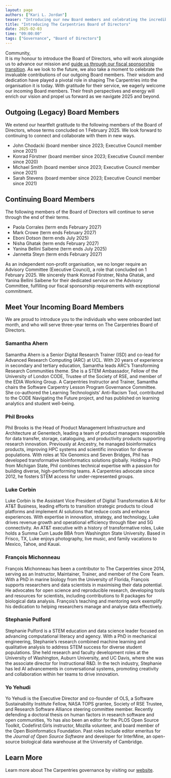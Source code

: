 ```yaml
---
layout: page
authors: ["Kari L. Jordan"]
teaser: "Introducing our new Board members and celebrating the incredible contributions of our outgoing Board members"
title: "Introducing The Carpentries Board of Directors"
date: 2025-02-03
time: "09:00:00"
tags: ["Governance", "Board of Directors"]
---
```


Community,  
It is my honour to introduce the Board of Directors, who will work alongside us to advance our mission and [guide us through our fiscal sponsorship transition](/blog/2025/01/new_year_message_from_exec_team/). As we look to the future, we also take a moment to celebrate the invaluable contributions of our outgoing Board members. Their wisdom and dedication have played a pivotal role in shaping The Carpentries into the organisation it is today. With gratitude for their service, we eagerly welcome our incoming Board members. Their fresh perspectives and energy will enrich our vision and propel us forward as we navigate 2025 and beyond.

## Outgoing (Legacy) Board Members
We extend our heartfelt gratitude to the following members of the Board of Directors, whose terms concluded on 1 February 2025. We look forward to continuing to connect and collaborate with them in new ways.
* John Chodacki (board member since 2023; Executive Council member since 2021)
* Konrad Förstner (board member since 2023; Executive Council member since 2020)
* Michael Smith (board member since 2023; Executive Council member since 2021)
* Sarah Stevens (board member since 2023; Executive Council member since 2021)

## Continuing Board Members
The following members of the Board of Directors will continue to serve through the end of their terms.
* Paola Corrales (term ends February 2027)
* Mark Crowe (term ends February 2027)
* Eboni Dotson (term ends July 2025)
* Nisha Ghatak (term ends February 2027)
* Yanina Bellini Saibene (term ends July 2025)
* Jannetta Steyn (term ends February 2027)

As an independent non-profit organisation, we no longer require an Advisory Committee (Executive Council), a role that concluded on 1 February 2025. We sincerely thank Konrad Förstner, Nisha Ghatak, and Yanina Bellini Saibene for their dedicated service on the Advisory Committee, fulfilling our fiscal sponsorship requirements with exceptional commitment.

## Meet Your Incoming Board Members
We are proud to introduce you to the individuals who were onboarded last month, and who will serve three-year terms on The Carpentries Board of Directors.

### Samantha Ahern
Samantha Ahern is a Senior Digital Research Trainer (ISD) and co-lead for Advanced Research Computing (ARC) at UCL. With 20 years of experience in secondary and tertiary education, Samantha leads ARC’s Transforming Research Communities theme. She is a STEM Ambassador, Fellow of the University of London CODE, Trustee of the Society of RSE, and member of the EDIA Working Group. A Carpentries Instructor and Trainer, Samantha chairs the Software Carpentry Lesson Program Governance Committee. She co-authored the Learning Technologists’ Anti-Racism Tool, contributed to the CODE Navigating the Future project, and has published on learning analytics and student well-being.

### Phil Brooks
Phil Brooks is the Head of Product Management Infrastructure and Architecture at Genentech, leading a team of product managers responsible for data transfer, storage, cataloguing, and productivity products supporting research innovation. Previously at Ancestry, he managed bioinformatics products, improving HPC systems and scientific innovation for diverse populations. With roles at 10x Genomics and Seven Bridges, Phil has developed transformative bioinformatics solutions globally. Holding a PhD from Michigan State, Phil combines technical expertise with a passion for building diverse, high-performing teams. A Carpentries advocate since 2012, he fosters STEM access for under-represented groups.

### Luke Corbin
Luke Corbin is the Assistant Vice President of Digital Transformation & AI for AT&T Business, leading efforts to transition strategic products to cloud platforms and implement AI solutions that reduce costs and enhance experiences. With expertise in innovation, strategy, and technology, Luke drives revenue growth and operational efficiency through fiber and 5G connectivity. An AT&T executive with a history of transformative roles, Luke holds a Summa Cum Laude BBA from Washington State University. Based in Frisco, TX, Luke enjoys photography, live music, and family vacations to Mexico, Tahoe, and Kauai.

### François Michonneau
François Michonneau has been a contributor to The Carpentries since 2014, serving as an Instructor, Maintainer, Trainer, and member of the Core Team. With a PhD in marine biology from the University of Florida, François supports researchers and data scientists in maximising their data potential. He advocates for open science and reproducible research, developing tools and resources for scientists, including contributions to R packages for biological data analysis. François’s teaching and mentoring work exemplify his dedication to helping researchers manage and analyse data effectively.

### Stephanie Pulford
Stephanie Pulford is a STEM education and data science leader focused on advancing computational literacy and agency. With a PhD in mechanical engineering, Stephanie’s research combined machine learning and qualitative analysis to address STEM success for diverse student populations. She held research and faculty development roles at the University of Washington, Auburn University, and UC Davis, where she was the associate director for Instructional R&D. In the tech industry, Stephanie has led AI advancements in conversational systems, promoting creativity and collaboration within her teams to drive innovation.

### Yo Yehudi
Yo Yehudi is the Executive Director and co-founder of OLS, a Software Sustainability Institute Fellow, NASA TOPS grantee, Society of RSE Trustee, and Research Software Alliance steering committee member. Recently defending a doctoral thesis on human factors in research software and open communities, Yo has also been an editor for the PLOS Open Source Toolkit, Codefirst:Girls instructor, Mozilla volunteer, and board member of the Open Bioinformatics Foundation. Past roles include editor emeritus for the _Journal of Open Source Software_ and developer for InterMine, an open-source biological data warehouse at the University of Cambridge.

## Learn More
Learn more about The Carpentries governance by visiting our [website](/about-us/governance/). 







